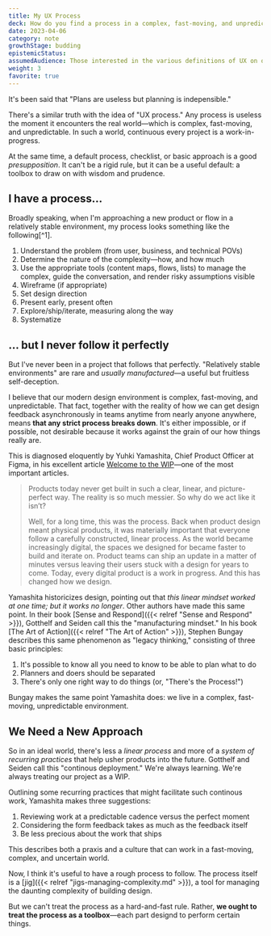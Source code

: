 ```yaml
---
title: My UX Process
deck: How do you find a process in a complex, fast-moving, and unpredictable environment?
date: 2023-04-06
category: note
growthStage: budding
epistemicStatus: 
assumedAudience: Those interested in the various definitions of UX on offer, or in how I approach UX in particular.
weight: 3
favorite: true
---
```


It's been said that "Plans are useless but planning is indepensible."

There's a similar truth with the idea of "UX process." Any process is useless the moment it encounters the real world—which is complex, fast-moving, and unpredictable. In such a world, continuous every project is a work-in-progress.

At the same time, a default process, checklist, or basic approach is a good _presupposition_. It can't be a rigid rule, but it can be a useful default: a toolbox to draw on with wisdom and prudence.

## I have a process...
Broadly speaking, when I'm approaching a new product or flow in a relatively stable environment, my process looks something like the following[^1].

1. Understand the problem (from user, business, and technical POVs)
2. Determine the nature of the complexity—how, and how much
3. Use the appropriate tools (content maps, flows, lists) to manage the complex, guide the conversation, and render risky assumptions visible
4. Wireframe (if appropriate)
5. Set design direction
6. Present early, present often
7. Explore/ship/iterate, measuring along the way
8. Systematize

## ... but I never follow it perfectly
But I've never been in a project that follows that perfectly. "Relatively stable environments" are rare and _usually manufactured_—a useful but fruitless self-deception.

I believe that our modern design environment is complex, fast-moving, and unpredictable. That fact, together with the reality of how we can get design feedback asynchronously in teams anytime from nearly anyone anywhere, means **that any strict process breaks down**. It's either impossible, or if possible, not desirable because it works against the grain of our how things really are.

This is diagnosed eloquently by Yuhki Yamashita, Chief Product Officer at Figma, in his excellent article [Welcome to the WIP](https://www.figma.com/blog/welcome-to-the-wip/)—one of the most important articles.

> Products today never get built in such a clear, linear, and picture-perfect way. The reality is so much messier. So why do we act like it isn’t?
> 
> Well, for a long time, this was the process. Back when product design meant physical products, it was materially important that everyone follow a carefully constructed, linear process. As the world became increasingly digital, the spaces we designed for became faster to build and iterate on. Product teams can ship an update in a matter of minutes versus leaving their users stuck with a design for years to come. Today, every digital product is a work in progress. And this has changed how we design.

Yamashita historicizes design, pointing out that _this linear mindset worked at one time; but it works no longer_. Other authors have made this same point. In their book [Sense and Respond]({{< relref "Sense and Respond" >}}), Gotthelf and Seiden call this the "manufacturing mindset." In his book [The Art of Action]({{< relref "The Art of Action" >}}), Stephen Bungay describes this same phenomenon as "legacy thinking," consisting of three basic principles:

1. It's possible to know all you need to know to be able to plan what to do
2. Planners and doers should be separated
3. There's only one right way to do things (or, "There's the Process!")

Bungay makes the same point Yamashita does: we live in a complex, fast-moving, unpredictable environment.

## We Need a New Approach
So in an ideal world, there's less a _linear process_ and more of a _system of recurring practices_ that help usher products into the future. Gotthelf and Seiden call this "continous deployment." We're always learning. We're always treating our project as a WIP.

Outlining some recurring practices that might facilitate such continous work, Yamashita makes three suggestions:

1. Reviewing work at a predictable cadence versus the perfect moment
2. Considering the form feedback takes as much as the feedback itself
3. Be less precious about the work that ships

This describes both a praxis and a culture that can work in a fast-moving, complex, and uncertain world.

Now, I think it's useful to have a rough process to follow. The process itself is a [jig]({{< relref "jigs-managing-complexity.md" >}}), a tool for managing the daunting complexity of building design.

But we can't treat the process as a hard-and-fast rule. Rather, **we ought to treat the process as a toolbox**—each part designd to perform certain things.